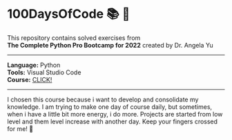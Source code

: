 # 100DaysOfCode :books: :raising_hand:
This repository contains solved exercises from  
__The Complete Python Pro Bootcamp for 2022__ created by Dr. Angela Yu
***  
__Language:__ Python  
__Tools:__ Visual Studio Code     
__Course:__ [CLICK!](https://www.udemy.com/course/100-days-of-code/)
***
I chosen this course because i want to develop and consolidate my knowledge. I am trying to make one day of course daily, but sometimes, when i have a little bit more energy, i do more. Projects are started from low level and them level increase with another day. Keep your fingers crossed for me! :crossed_fingers:	
